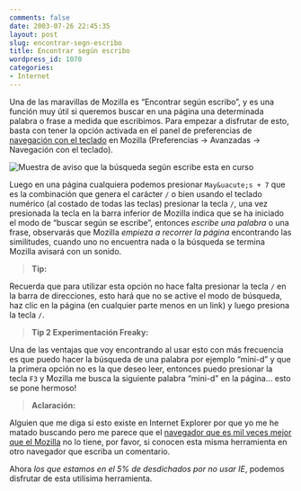 ```yaml
---
comments: false
date: 2003-07-26 22:45:35
layout: post
slug: encontrar-segn-escribo
title: Encontrar según escribo
wordpress_id: 1070
categories:
- Internet
---
```


Una de las maravillas de Mozilla es “Encontrar según escribo”, y es una función muy útil si queremos buscar en una página una determinada palabra o frase a medida que escribimos. Para empezar a disfrutar de esto, basta con tener la opción activada en el panel de preferencias de [navegación con el teclado](/utilidades/mozilla/#keynav) en Mozilla (Preferencias &rarr; Avanzadas &rarr; Navegación con el teclado).





![Muestra de aviso que la búsqueda según escribe esta en curso](/utilidades/mozilla/buscando-texto.png)





Luego en una página cualquiera podemos presionar `May&uacute;s + 7` que es la combinación que  genera el carácter `/` o bien usando el teclado numérico (al costado de todas las teclas) presionar la tecla `/`, una vez presionada la tecla en la barra inferior de Mozilla indica que se ha iniciado el modo de “buscar según se escribe”, entonces _escribe una palabra_ o una frase, observarás que Mozilla _empieza a recorrer la página_ encontrando las similitudes, cuando uno no encuentra nada o la búsqueda se termina Mozilla avisará con un sonido.





> 

> 
> **Tip:**  

Recuerda que para utilizar esta opción no hace falta presionar la tecla `/` en la barra de direcciones, esto hará que no se active el modo de búsqueda, haz clic en la página (en cualquier parte menos en un link) y luego presiona la tecla `/`.
> 
> 






> 

> 
> **Tip 2 Experimentación Freaky:**  

Una de las ventajas que voy encontrando al usar esto con más frecuencia es que puedo hacer la búsqueda de una palabra por ejemplo “mini-d” y que la primera opción no es la que deseo leer, entonces puedo presionar la tecla `F3` y Mozilla me busca la siguiente palabra “mini-d” en la página… esto se pone hermoso!
> 
> 






> 

> 
> **Aclaración:**  

Alguien que me diga si esto existe en Internet Explorer por que yo me he matado buscando pero me parece que el [navegador que es mil veces mejor que el Mozilla](/archivos/categorias/mozilla/privacidad_y_seguridad.php) no lo tiene, por favor, si conocen esta misma herramienta en otro navegador que escriba un comentario. 
> 
> 






Ahora _los que estamos en el 5% de desdichados por no usar IE_, podemos disfrutar de esta utilísima herramienta.




 
